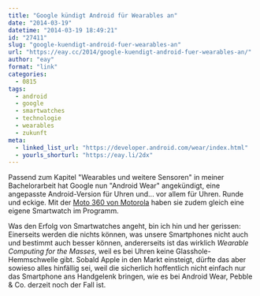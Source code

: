 ```yaml
---
title: "Google kündigt Android für Wearables an"
date: "2014-03-19"
datetime: "2014-03-19 18:49:21"
id: "27411"
slug: "google-kuendigt-android-fuer-wearables-an"
url: "https://eay.cc/2014/google-kuendigt-android-fuer-wearables-an/"
author: "eay"
format: "link"
categories:
  - 0815
tags:
  - android
  - google
  - smartwatches
  - technologie
  - wearables
  - zukunft
meta:
  - linked_list_url: "https://developer.android.com/wear/index.html"
  - yourls_shorturl: "https://eay.li/2dx"
---
```


Passend zum Kapitel "Wearables und weitere Sensoren" in meiner Bachelorarbeit hat Google nun "Android Wear" angekündigt, eine angepasste Android-Version für Uhren und... vor allem für Uhren. Runde und eckige. Mit der [Moto 360 von Motorola](http://moto360.motorola.com/) haben sie zudem gleich eine eigene Smartwatch im Programm.

Was den Erfolg von Smartwatches angeht, bin ich hin und her gerissen: Einerseits werden die nichts können, was unsere Smartphones nicht auch und bestimmt auch besser können, andererseits ist das wirklich _Wearable Computing for the Masses_, weil es bei Uhren keine Glasshole-Hemmschwelle gibt. Sobald Apple in den Markt einsteigt, dürfte das aber sowieso alles hinfällig sei, weil die sicherlich hoffentlich nicht einfach nur das Smartphone ans Handgelenk bringen, wie es bei Android Wear, Pebble & Co. derzeit noch der Fall ist.
